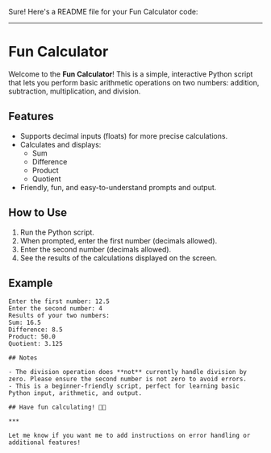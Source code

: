 Sure! Here's a README file for your Fun Calculator code:

***

# Fun Calculator

Welcome to the **Fun Calculator**! This is a simple, interactive Python script that lets you perform basic arithmetic operations on two numbers: addition, subtraction, multiplication, and division.

## Features

- Supports decimal inputs (floats) for more precise calculations.
- Calculates and displays:
  - Sum
  - Difference
  - Product
  - Quotient
- Friendly, fun, and easy-to-understand prompts and output.

## How to Use

1. Run the Python script.
2. When prompted, enter the first number (decimals allowed).
3. Enter the second number (decimals allowed).
4. See the results of the calculations displayed on the screen.

## Example

```
Enter the first number: 12.5
Enter the second number: 4
Results of your two numbers:
Sum: 16.5
Difference: 8.5
Product: 50.0
Quotient: 3.125

## Notes

- The division operation does **not** currently handle division by zero. Please ensure the second number is not zero to avoid errors.
- This is a beginner-friendly script, perfect for learning basic Python input, arithmetic, and output.

## Have fun calculating! 🎉😎

***

Let me know if you want me to add instructions on error handling or additional features!
